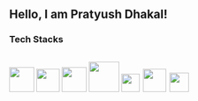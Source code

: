 <h2>Hello, I am Pratyush Dhakal!</h1>

<h3>Tech Stacks</h3>
<div style="display: flex; column-gap: 30px;">
  
<a href="#"><img src="https://cdn.svgporn.com/logos/react.svg" style="width: 45px; "/></a>
<a href="#"><img src="https://cdn.svgporn.com/logos/javascript.svg" style="width: 42px;"/></a> 
<a href="#"><img src="https://cdn.svgporn.com/logos/react-query-icon.svg" style="width: 45px;"/></a>
<a href="#"><img src="https://cdn.svgporn.com/logos/tailwindcss-icon.svg" style="width: 55px;"/></a>
<a href="#"><img src="https://cdn.svgporn.com/logos/css-3.svg" style="width: 33px;"/></a>
<a href="#"><img src="https://cdn.svgporn.com/logos/redux.svg" style="width: 42px; margin-inline: 2px;"/></a>
<a href="#"><img src="https://cdn.svgporn.com/logos/html-5.svg" style="width: 35px;"/></a>

</div>




